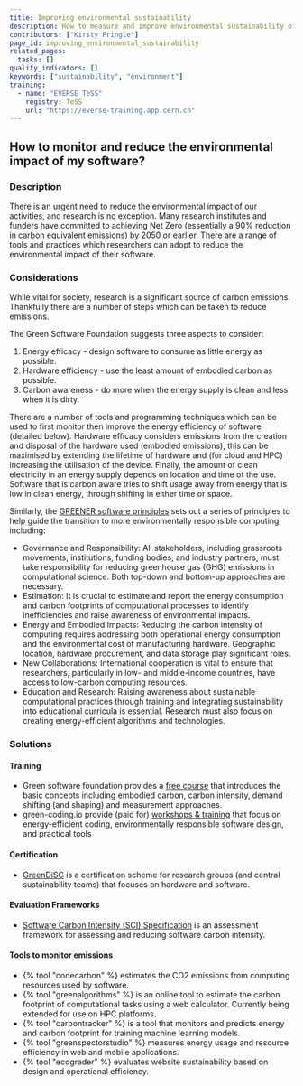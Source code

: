 ```yaml
---
title: Improving environmental sustainability
description: How to measure and improve environmental sustainability of software?
contributors: ["Kirsty Pringle"]
page_id: improving_environmental_sustainability
related_pages:
  tasks: []
quality_indicators: []
keywords: ["sustainability", "environment"]
training:
  - name: "EVERSE TeSS"
    registry: TeSS
    url: "https://everse-training.app.cern.ch"
---
```


## How to monitor and reduce the environmental impact of my software?

### Description

There is an urgent need to reduce the environmental impact of our activities, and research is no exception.
Many research institutes and funders have committed to achieving Net Zero (essentially a 90% reduction in carbon equivalent emissions) by 2050 or earlier.
There are a range of tools and practices which researchers can adopt to reduce the environmental impact of their software.

### Considerations

While vital for society, research is a significant source of carbon emissions.
Thankfully there are a number of steps which can be taken to reduce emissions.

The Green Software Foundation suggests three aspects to consider:

1. Energy efficacy - design software to consume as little energy as possible.
2. Hardware efficiency - use the least amount of embodied carbon as possible.
3. Carbon awareness - do more when the energy supply is clean and less when it is dirty.

There are a number of tools and programming techniques which can be used to first monitor then improve the energy efficiency of software (detailed below).
Hardware efficacy considers emissions from the creation and disposal of the hardware used (embodied emissions), this can be maximised by extending the lifetime of hardware and (for cloud and HPC) increasing the utilisation of the device.
Finally, the amount of clean electricity in an energy supply depends on location and time of the use.
Software that is carbon aware tries to shift usage away from energy that is low in clean energy, through shifting in either time or space.

Similarly, the [GREENER software principles](https://www.nature.com/articles/s43588-023-00461-y) sets out a series of principles to help guide the  transition to more environmentally responsible computing including:

* Governance and Responsibility: All stakeholders, including grassroots movements, institutions, funding bodies, and industry partners, must take responsibility for reducing greenhouse gas (GHG) emissions in computational science. Both top-down and bottom-up approaches are necessary.
* Estimation: It is crucial to estimate and report the energy consumption and carbon footprints of computational processes to identify inefficiencies and raise awareness of environmental impacts.
* Energy and Embodied Impacts: Reducing the carbon intensity of computing requires addressing both operational energy consumption and the environmental cost of manufacturing hardware. Geographic location, hardware procurement, and data storage play significant roles.
* New Collaborations: International cooperation is vital to ensure that researchers, particularly in low- and middle-income countries, have access to low-carbon computing resources.
* Education and Research: Raising awareness about sustainable computational practices through training and integrating sustainability into educational curricula is essential. Research must also focus on creating energy-efficient algorithms and technologies.


### Solutions

#### Training

* Green software foundation provides a [free course](https://learn.greensoftware.foundation/introduction) that introduces the basic concepts including embodied carbon, carbon intensity, demand shifting (and shaping) and measurement approaches.
* green-coding.io provide (paid for) [workshops & training](https://www.green-coding.io/services/workshops-and-trainings) that focus on energy-efficient coding, environmentally responsible software design, and practical tools 

#### Certification

* [GreenDiSC](https://www.software.ac.uk/GreenDiSC) is a certification scheme for research groups (and central sustainability teams) that focuses on hardware and software.  

#### Evaluation Frameworks
* [Software Carbon Intensity (SCI) Specification](https://greensoftware.foundation/standards/sci) is an assessment framework for assessing and reducing software carbon intensity.

#### Tools to monitor emissions

* {% tool "codecarbon" %} estimates the CO2 emissions from computing resources used by software. 
* {% tool "greenalgorithms" %} is an online tool to estimate the carbon footprint of computational tasks using a web calculator. Currently being extended for use on HPC platforms. 
* {% tool "carbontracker" %} is a tool that monitors and predicts energy and carbon footprint for training machine learning models.
* {% tool "greenspectorstudio" %} measures energy usage and resource efficiency in web and mobile applications.
* {% tool "ecograder" %} evaluates website sustainability based on design and operational efficiency.